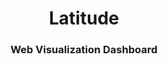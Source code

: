 <h1 align ="center"><span>Latitude</span></h1>   
<h3 align ="center"><span>Web Visualization Dashboard</span></h3>

